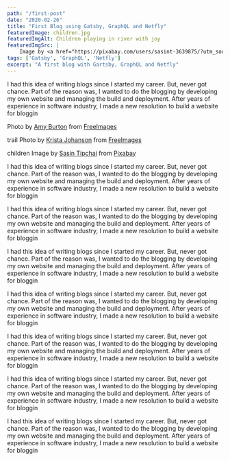 ```yaml
---
path: "/first-post"
date: "2020-02-26"
title: "First Blog using Gatsby, GraphQL and Netfly"
featuredImage: children.jpg
featuredImgAlt: Children playing in river with joy
featuredImgSrc: |
    Image by <a href="https://pixabay.com/users/sasint-3639875/?utm_source=link-attribution&amp;utm_medium=referral&amp;utm_campaign=image&amp;utm_content=1822704">Sasin Tipchai</a> from <a href="https://pixabay.com/?utm_source=link-attribution&amp;utm_medium=referral&amp;utm_campaign=image&amp;utm_content=1822704">Pixabay</a>
tags: ['Gatsby', 'GraphQL', 'Netfly']
excerpt: "A first blog with Gartsby, GraphQL and Netfly"
---
```


I had this idea of writing blogs since I started my career. But, never got chance. Part of the reason was, I wanted to do the blogging by developing my own website and managing the build and deployment. After years of experience in software industry, I made a new resolution to build a website for bloggin

Photo by <a href="https://freeimages.com//photographer/sraburton-53697">Amy Burton</a> from <a href="https://freeimages.com/">FreeImages</a>

trail
Photo by <a href="https://www.freeimages.com/photographer/kristajo-40637">Krista Johanson</a> from <a href="https://freeimages.com/">FreeImages</a>

children
Image by <a href="https://pixabay.com/users/sasint-3639875/?utm_source=link-attribution&amp;utm_medium=referral&amp;utm_campaign=image&amp;utm_content=1822704">Sasin Tipchai</a> from <a href="https://pixabay.com/?utm_source=link-attribution&amp;utm_medium=referral&amp;utm_campaign=image&amp;utm_content=1822704">Pixabay</a>


I had this idea of writing blogs since I started my career. But, never got chance. Part of the reason was, I wanted to do the blogging by developing my own website and managing the build and deployment. After years of experience in software industry, I made a new resolution to build a website for bloggin

I had this idea of writing blogs since I started my career. But, never got chance. Part of the reason was, I wanted to do the blogging by developing my own website and managing the build and deployment. After years of experience in software industry, I made a new resolution to build a website for bloggin

I had this idea of writing blogs since I started my career. But, never got chance. Part of the reason was, I wanted to do the blogging by developing my own website and managing the build and deployment. After years of experience in software industry, I made a new resolution to build a website for bloggin

I had this idea of writing blogs since I started my career. But, never got chance. Part of the reason was, I wanted to do the blogging by developing my own website and managing the build and deployment. After years of experience in software industry, I made a new resolution to build a website for bloggin

I had this idea of writing blogs since I started my career. But, never got chance. Part of the reason was, I wanted to do the blogging by developing my own website and managing the build and deployment. After years of experience in software industry, I made a new resolution to build a website for bloggin

I had this idea of writing blogs since I started my career. But, never got chance. Part of the reason was, I wanted to do the blogging by developing my own website and managing the build and deployment. After years of experience in software industry, I made a new resolution to build a website for bloggin

I had this idea of writing blogs since I started my career. But, never got chance. Part of the reason was, I wanted to do the blogging by developing my own website and managing the build and deployment. After years of experience in software industry, I made a new resolution to build a website for bloggin
